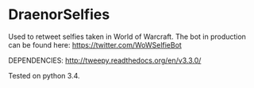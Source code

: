 # DraenorSelfies
Used to retweet selfies taken in World of Warcraft. The bot in production can be found here: https://twitter.com/WoWSelfieBot

DEPENDENCIES:
http://tweepy.readthedocs.org/en/v3.3.0/

Tested on python 3.4.

